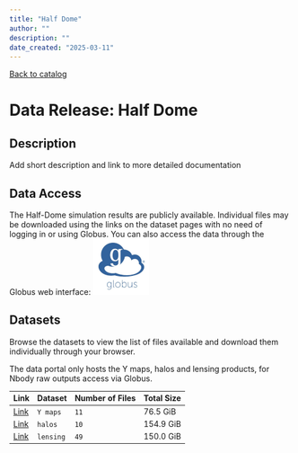 ```yaml
---
title: "Half Dome"
author: ""
description: ""
date_created: "2025-03-11"
---
```


[Back to catalog](./#data-releases)

# Data Release: Half Dome

## Description

Add short description and link to more detailed documentation

## Data Access

The Half-Dome simulation results are publicly available. Individual
files may be downloaded using the links on the dataset pages with no need of logging in or using Globus. You can
also access the data through the Globus web interface: [![Download via Globus](images/globus-logo.png)](https://app.globus.org/file-manager?origin_id=38f01147-f09e-483d-a552-3866669a846d&origin_path=%2Fdatareleases%2Fpanexv1%2F)

## Datasets

Browse the datasets to view the list of files available and download them individually through your browser.

The data portal only hosts the Y maps, halos and lensing products, for Nbody raw outputs access via Globus.

|             Link              |  Dataset  | Number of Files | Total Size |
| ----------------------------- | --------- | --------------- | ---------- |
| [Link](halfdome-cmb.html)     | `Y maps`  | `11`            | 76.5 GiB   |
| [Link](halfdome-halos.html)   | `halos`   | `10`            | 154.9 GiB  |
| [Link](halfdome-lensing.html) | `lensing` | `49`            | 150.0 GiB  |
